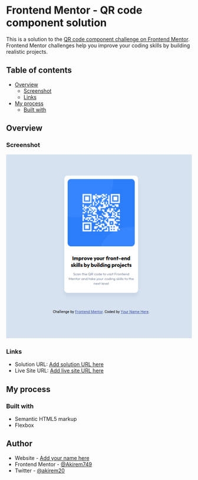 # Frontend Mentor - QR code component solution

This is a solution to the [QR code component challenge on Frontend Mentor](https://www.frontendmentor.io/challenges/qr-code-component-iux_sIO_H). Frontend Mentor challenges help you improve your coding skills by building realistic projects. 

## Table of contents

- [Overview](#overview)
  - [Screenshot](#screenshot)
  - [Links](#links)
- [My process](#my-process)
  - [Built with](#built-with)
  
 
## Overview

### Screenshot

![](screenshot1.png)


### Links

- Solution URL: [Add solution URL here](https://your-solution-url.com)
- Live Site URL: [Add live site URL here](https://your-live-site-url.com)

## My process

### Built with

- Semantic HTML5 markup
- Flexbox


## Author

- Website - [Add your name here](https://www.your-site.com)
- Frontend Mentor - [@Akirem749](https://www.frontendmentor.io/profile/akirem)
- Twitter - [@akirem20](https://www.twitter.com/moonlight)


